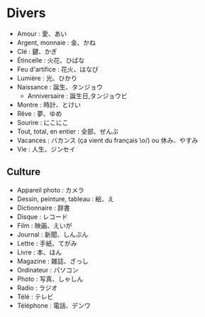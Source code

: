 # Divers

- Amour : 愛、あい
- Argent, monnaie : 金、かね
- Clé : 鍵、かぎ
- Étincelle : 火花、ひばな
- Feu d'artifice : 花火、はなび
- Lumière : 光、ひかり
- Naissance : 誕生、タンジョウ
  - Anniversaire : 誕生日,タンジョウビ
- Montre : 時計、とけい
- Rêve : 夢、ゆめ
- Sourire : にこにこ
- Tout, total, en entier : 全部、ぜんぶ
- Vacances : バカンス (ça vient du français \o/) ou 休み、やすみ
- Vie : 人生、ジンセイ

## Culture

- Appareil photo : カメラ
- Dessin, peinture, tableau : 絵、え
- Dictionnaire : 辞書
- Disque : レコード
- Film : 映画、えいが
- Journal : 新聞、しんぶん
- Lettre : 手紙、てがみ
- Livre : 本、ほん
- Magazine : 雑誌、ざっし
- Ordinateur : パソコン
- Photo : 写真、しゃしん
- Radio : ラジオ
- Télé : テレビ
- Téléphone : 電話、デンワ

